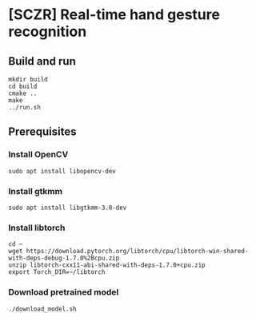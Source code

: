 # [SCZR] Real-time hand gesture recognition

## Build and run
```
mkdir build
cd build
cmake ..
make
../run.sh
```

## Prerequisites
### Install OpenCV
```
sudo apt install libopencv-dev
```

### Install gtkmm
```
sudo apt install libgtkmm-3.0-dev
```

### Install libtorch
```
cd ~
wget https://download.pytorch.org/libtorch/cpu/libtorch-win-shared-with-deps-debug-1.7.0%2Bcpu.zip
unzip libtorch-cxx11-abi-shared-with-deps-1.7.0+cpu.zip
export Torch_DIR=~/libtorch
```

### Download pretrained model
```
./download_model.sh
```
